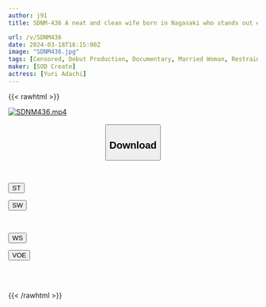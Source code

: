 ```yaml
---
author: j91
title: SDNM-436 A neat and clean wife born in Nagasaki who stands out even in the hustle and bustle of the city Yuri Adachi 32 years old AV DEBUT

url: /v/SDNM436
date: 2024-03-18T16:15:00Z
image: "SDNM436.jpg"
tags: [Censored, Debut Production, Documentary, Married Woman, Restraint,Solowork]
maker: [SOD Create]
actress: [Yuri Adachi]
---
```



{{< rawhtml >}}

<div class="video" data-videoid="P98O7jyRpzh0Qgp">
    <a href="javascript:;">
        <img src="/v/SDNM436/SDNM436.jpg" width="WIDTH" height="HEIGHT" alt="SDNM436.mp4" loading="lazy">
    </a>
</div>

<script type="text/javascript" src="https://j91.asia/asset/on-demand-st.js"></script>

<br>
  <link rel="stylesheet" href="https://j91.asia/asset/bs5.css">
  
  <center>
  <button class="btn btn-primary" type="button" data-bs-toggle="collapse" data-bs-target=".multi-collapse" aria-expanded="false" aria-controls="multiCollapseExample1 multiCollapseExample2"><h2>Download</h2></button></center>
</p>
<div class="row">
  <div class="col">
    <div class="collapse multi-collapse" id="multiCollapseExample1">
      <div class="card card-body">
	      	      <br>
<div class="buttons">  
<p><a href="https://streamtape.to/v/P98O7jyRpzh0Qgp" target="_blank"><button class="btn-hover color-3"><i class="fa fa-download"></i> ST</button></a></p>
<p><a href="https://asnwish.com/4alvffm5yux6" target="_blank"><button class="btn-hover color-2"><i class="fa fa-download"></i> SW</button></a></p></div>
    </div>
  </div>
</div>
  <div class="col">
    <div class="collapse multi-collapse" id="multiCollapseExample2">
      <div class="card card-body">
	      <br>
<div class="buttons">
<p><a href="https://wolfstream.tv/63lv2u6yyhdc"><button class="btn-hover color-9"><i class="fa fa-download"></i> WS</button></a></p>
<p><a href="https://voe.sx/g6siry6l4pye"><button class="btn-hover color-8"><i class="fa fa-download"></i> VOE</button></a></p></div>
<br><br>
      </div>
    </div>
  </div>
</div>

{{< /rawhtml >}}